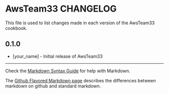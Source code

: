 AwsTeam33 CHANGELOG
===================

This file is used to list changes made in each version of the AwsTeam33 cookbook.

0.1.0
-----
- [your_name] - Initial release of AwsTeam33

- - -
Check the [Markdown Syntax Guide](http://daringfireball.net/projects/markdown/syntax) for help with Markdown.

The [Github Flavored Markdown page](http://github.github.com/github-flavored-markdown/) describes the differences between markdown on github and standard markdown.

